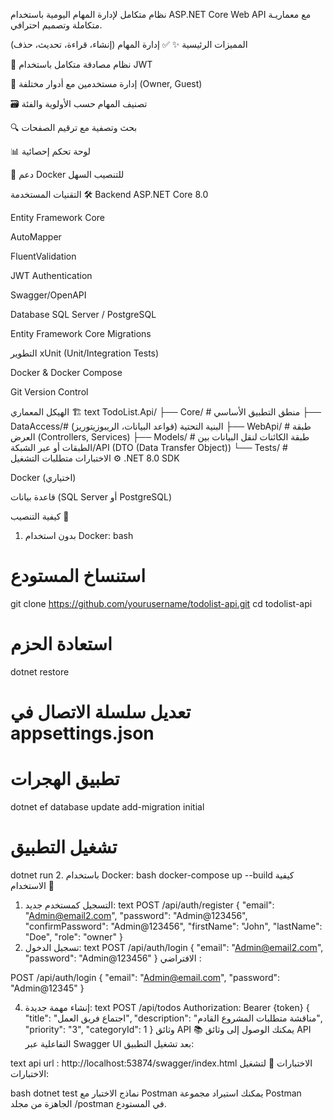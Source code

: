 نظام متكامل لإدارة المهام اليومية باستخدام ASP.NET Core Web API مع معماريـة متكاملة وتصميم احترافي.

المميزات الرئيسية ✨
✅ إدارة المهام (إنشاء، قراءة، تحديث، حذف)

🔐 نظام مصادقة متكامل باستخدام JWT

👥 إدارة مستخدمين مع أدوار مختلفة (Owner, Guest)

🗃️ تصنيف المهام حسب الأولوية والفئة

🔍 بحث وتصفية مع ترقيم الصفحات

📊 لوحة تحكم إحصائية

🐳 دعم Docker للتنصيب السهل

التقنيات المستخدمة 🛠️
Backend
ASP.NET Core 8.0

Entity Framework Core

AutoMapper

FluentValidation

JWT Authentication

Swagger/OpenAPI

Database
SQL Server / PostgreSQL

Entity Framework Core Migrations

التطوير
xUnit (Unit/Integration Tests)

Docker & Docker Compose

Git Version Control

الهيكل المعماري 🏗️
text
TodoList.Api/
├── Core/          # منطق التطبيق الأساسي
├── DataAccess/# البنية التحتية (قواعد البيانات، الريبوزيتوريز)
├── WebApi/        # طبقة العرض (Controllers, Services)
├── Models/        # طبقة الكائنات لنقل البيانات بين الطبقات أو عبر الشبكة/API  (DTO (Data Transfer Object))
└── Tests/         # الاختبارات
متطلبات التشغيل ⚙️
.NET 8.0 SDK

Docker (اختياري)

قاعدة بيانات (SQL Server أو PostgreSQL)

كيفية التنصيب 🚀
1. بدون استخدام Docker:
bash
# استنساخ المستودع
git clone https://github.com/yourusername/todolist-api.git
cd todolist-api

# استعادة الحزم
dotnet restore

# تعديل سلسلة الاتصال في appsettings.json

# تطبيق الهجرات
dotnet ef database update
add-migration initial 

# تشغيل التطبيق
dotnet run
2. باستخدام Docker:
bash
docker-compose up --build
كيفية الاستخدام 📖
1. التسجيل كمستخدم جديد:
text
POST /api/auth/register
{
  "email": "Admin@email2.com",
  "password": "Admin@123456",
  "confirmPassword": "Admin@123456",
  "firstName": "John",
  "lastName": "Doe",
  "role": "owner"
}
2. تسجيل الدخول:
text
POST /api/auth/login
{
  "email": "Admin@email2.com",
  "password": "Admin@123456"
}
الافتراضي :

POST /api/auth/login
{
  "email": "Admin@email.com",
  "password": "Admin@12345"
}

4. إنشاء مهمة جديدة:
text
POST /api/todos
Authorization: Bearer {token}
{
  "title": "اجتماع فريق العمل",
  "description": "مناقشة متطلبات المشروع القادم",
  "priority": "3",
  "categoryId": 1
}
وثائق API 📚
يمكنك الوصول إلى وثائق API التفاعلية عبر Swagger UI بعد تشغيل التطبيق:

text
api url : http://localhost:53874/swagger/index.html
الاختبارات 🧪
لتشغيل الاختبارات:

bash
dotnet test
نماذج الاختبار مع Postman
يمكنك استيراد مجموعة Postman الجاهزة من مجلد /postman في المستودع.


